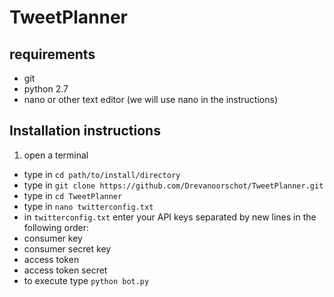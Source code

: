 # TweetPlanner
## requirements
* git
* python 2.7
* nano or other text editor (we will use nano in the instructions)

## Installation instructions
1. open a terminal
* type in `cd path/to/install/directory`
* type in `git clone https://github.com/Drevanoorschot/TweetPlanner.git`
* type in `cd TweetPlanner`
* type in `nano twitterconfig.txt`
* in `twitterconfig.txt` enter your API keys separated by new lines in the following order:
 * consumer key
 * consumer secret key
 * access token
 * access token secret
* to execute type `python bot.py`
